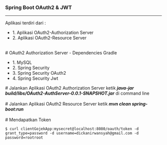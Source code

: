 <h3>Spring Boot OAuth2 & JWT</h3>
<hr/>
Aplikasi terdiri dari : 
<ul>
<li>1. Aplikasi OAuth2-Authorization Server</li>
<li>2. Aplikasi OAuth2-Resource Server</li>
</ul>
<br/>
# OAuth2 Authorization Server - Dependencies Gradle
<ul>
<li>1. MySQL</li>
<li>2. Spring Security</li>
<li>3. Spring Security OAuth2</li>
<li>4. Spring Security Jwt</li>
</ul>
# Jalankan Aplikasi OAuth2 Authorization Server
ketik <b><i>java-jar build/libs/OAuth2-AuthServer-0.0.1-SNAPSHOT.jar</i></b>  di command line 
<br/>
<br/>
# Jalankan Aplikasi OAuth2 Resource Server 
ketik <b><i>mvn clean spring-boot:run</i></b>
<br/>
<br/>
# Mendapatkan Token

```
$ curl clientGojekApp:mysecret@localhost:8080/oauth/token -d grant_type=password -d username=dickanirwansyah@gmail.com -d password=rootroot


